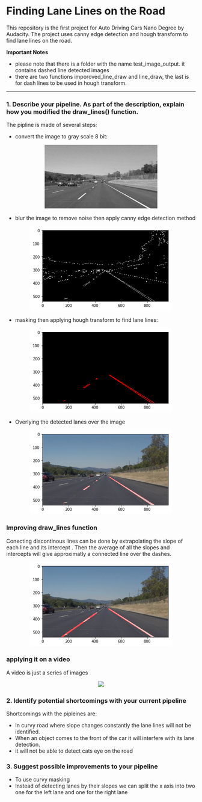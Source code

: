 # **Finding Lane Lines on the Road** 

This repository is the first project for Auto Driving Cars Nano Degree by Audacity. The project uses canny edge detection and hough transform to find lane lines on the road.   

**Important Notes**

* please note that there is a folder with the name test_image_output. it contains dashed line detected images 
* there are two functions imporoved_line_draw and line_draw, the last is for dash lines to be used in hough transform. 


[//]: # (Image References)

[image1]: ./examples/grayscale.jpg "Grayscale"
[image2]: ./examples/edge.png "edge"
[image3]: ./examples/hough.png "hough"
[image4]: ./examples/merged1.png "Color 1"
[image5]: ./examples/merged2.png "Color 2"
[video1]: ./examples/video1.gif "Color 2"



---



### 1. Describe your pipeline. As part of the description, explain how you modified the draw_lines() function.

The pipline is made of several steps: 

* convert the image to gray scale 8 bit:
 <center>
<img src="./examples/grayscale.jpg" >
 </center>


* blur the image to remove noise then apply canny edge detection method
 <center>
<img src="./examples/edge.png" >
 </center>

* masking then applying hough transform to find lane lines:
 <center>
<img src="./examples/hough.png" >
 </center>

* Overlying the detected lanes over the image 
 <center>
<img src="./examples/merged1.png" >
</center>

### **Improving draw_lines function** 

Conecting discontinous lines can be done by extrapolating the slope of each line and its intercept . Then the 
average of all the slopes and intercepts will give approximatly a connected line over the dashes. 
 <center>
<img src="./examples/merged2.png" >
 </center>


### **applying it on a video**

A video is just a series of images 

 <center>
<img src="./examples/video1.gif " width="370">
 </center>


### 2. Identify potential shortcomings with your current pipeline

Shortcomings with the pipleines are: 

* In curvy road where slope changes constantly the lane lines will not be identified. 
* When an object comes to the front of the car it will interfere with its lane detection. 
* it will not be able to detect cats eye on the road 


### 3. Suggest possible improvements to your pipeline
* To use curvy masking 
* Instead of detecting lanes by their slopes we can split the x axis into two one for the left lane and one for the right lane